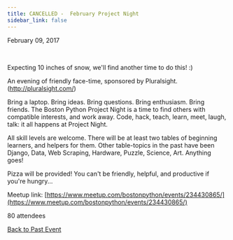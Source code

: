 ```yaml
---
title: CANCELLED -  February Project Night
sidebar_link: false
---
```


February 09, 2017


   

Expecting 10 inches of snow, we'll find another time to do this! :)

An evening of friendly face-time, sponsored by Pluralsight. (http://pluralsight.com/)

Bring a laptop. Bring ideas. Bring questions. Bring enthusiasm. Bring friends. The Boston Python Project Night is a time to find others with compatible interests, and work away. Code, hack, teach, learn, meet, laugh, talk: it all happens at Project Night.

All skill levels are welcome. There will be at least two tables of beginning learners, and helpers for them. Other table-topics in the past have been Django, Data, Web Scraping, Hardware, Puzzle, Science, Art. Anything goes!

Pizza will be provided! You can't be friendly, helpful, and productive if you're hungry...


Meetup link: [https://www.meetup.com/bostonpython/events/234430865/](https://www.meetup.com/bostonpython/events/234430865/)

80 attendees

[Back to Past Event](past-events.md)
